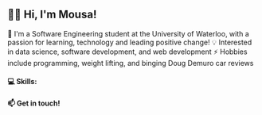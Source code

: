 ## 🙋‍♂️ Hi, I'm Mousa!

🏫 I'm a Software Engineering student at the University of Waterloo, with a passion for learning, technology and leading positive change! 
💡 Interested in data science, software development, and web development
⚡ Hobbies include programming, weight lifting, and binging Doug Demuro car reviews

#### 💻 Skills:

#### 📫 Get in touch!

